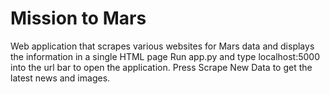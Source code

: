 # Mission to Mars
Web application that scrapes various websites for Mars data and displays the information in a single HTML page
Run app.py and type localhost:5000 into the url bar to open the application. Press Scrape New Data to get the latest news and images. 
